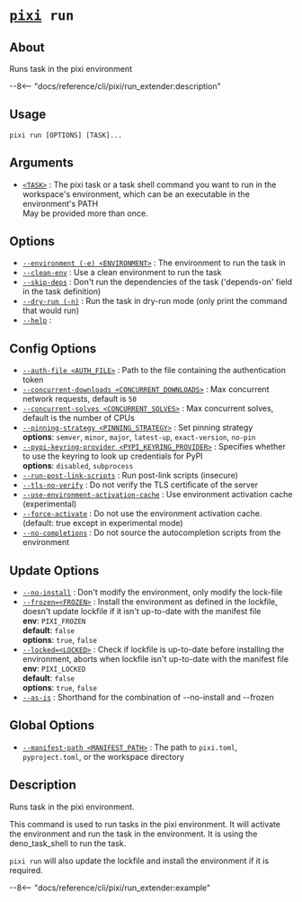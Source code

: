 <!--- This file is autogenerated. Do not edit manually! -->
# <code>[pixi](../pixi.md) run</code>

## About
Runs task in the pixi environment

--8<-- "docs/reference/cli/pixi/run_extender:description"

## Usage
```
pixi run [OPTIONS] [TASK]...
```

## Arguments
- <a id="arg-<TASK>" href="#arg-<TASK>">`<TASK>`</a>
:  The pixi task or a task shell command you want to run in the workspace's environment, which can be an executable in the environment's PATH
<br>May be provided more than once.

## Options
- <a id="arg---environment" href="#arg---environment">`--environment (-e) <ENVIRONMENT>`</a>
:  The environment to run the task in
- <a id="arg---clean-env" href="#arg---clean-env">`--clean-env`</a>
:  Use a clean environment to run the task
- <a id="arg---skip-deps" href="#arg---skip-deps">`--skip-deps`</a>
:  Don't run the dependencies of the task ('depends-on' field in the task definition)
- <a id="arg---dry-run" href="#arg---dry-run">`--dry-run (-n)`</a>
:  Run the task in dry-run mode (only print the command that would run)
- <a id="arg---help" href="#arg---help">`--help`</a>
:

## Config Options
- <a id="arg---auth-file" href="#arg---auth-file">`--auth-file <AUTH_FILE>`</a>
:  Path to the file containing the authentication token
- <a id="arg---concurrent-downloads" href="#arg---concurrent-downloads">`--concurrent-downloads <CONCURRENT_DOWNLOADS>`</a>
:  Max concurrent network requests, default is `50`
- <a id="arg---concurrent-solves" href="#arg---concurrent-solves">`--concurrent-solves <CONCURRENT_SOLVES>`</a>
:  Max concurrent solves, default is the number of CPUs
- <a id="arg---pinning-strategy" href="#arg---pinning-strategy">`--pinning-strategy <PINNING_STRATEGY>`</a>
:  Set pinning strategy
<br>**options**: `semver`, `minor`, `major`, `latest-up`, `exact-version`, `no-pin`
- <a id="arg---pypi-keyring-provider" href="#arg---pypi-keyring-provider">`--pypi-keyring-provider <PYPI_KEYRING_PROVIDER>`</a>
:  Specifies whether to use the keyring to look up credentials for PyPI
<br>**options**: `disabled`, `subprocess`
- <a id="arg---run-post-link-scripts" href="#arg---run-post-link-scripts">`--run-post-link-scripts`</a>
:  Run post-link scripts (insecure)
- <a id="arg---tls-no-verify" href="#arg---tls-no-verify">`--tls-no-verify`</a>
:  Do not verify the TLS certificate of the server
- <a id="arg---use-environment-activation-cache" href="#arg---use-environment-activation-cache">`--use-environment-activation-cache`</a>
:  Use environment activation cache (experimental)
- <a id="arg---force-activate" href="#arg---force-activate">`--force-activate`</a>
:  Do not use the environment activation cache. (default: true except in experimental mode)
- <a id="arg---no-completions" href="#arg---no-completions">`--no-completions`</a>
:  Do not source the autocompletion scripts from the environment

## Update Options
- <a id="arg---no-install" href="#arg---no-install">`--no-install`</a>
:  Don't modify the environment, only modify the lock-file
- <a id="arg---frozen" href="#arg---frozen">`--frozen=<FROZEN>`</a>
:  Install the environment as defined in the lockfile, doesn't update lockfile if it isn't up-to-date with the manifest file
<br>**env**: `PIXI_FROZEN`
<br>**default**: `false`
<br>**options**: `true`, `false`
- <a id="arg---locked" href="#arg---locked">`--locked=<LOCKED>`</a>
:  Check if lockfile is up-to-date before installing the environment, aborts when lockfile isn't up-to-date with the manifest file
<br>**env**: `PIXI_LOCKED`
<br>**default**: `false`
<br>**options**: `true`, `false`
- <a id="arg---as-is" href="#arg---as-is">`--as-is`</a>
:  Shorthand for the combination of --no-install and --frozen

## Global Options
- <a id="arg---manifest-path" href="#arg---manifest-path">`--manifest-path <MANIFEST_PATH>`</a>
:  The path to `pixi.toml`, `pyproject.toml`, or the workspace directory

## Description
Runs task in the pixi environment.

This command is used to run tasks in the pixi environment. It will activate the environment and run the task in the environment. It is using the deno_task_shell to run the task.

`pixi run` will also update the lockfile and install the environment if it is required.


--8<-- "docs/reference/cli/pixi/run_extender:example"
